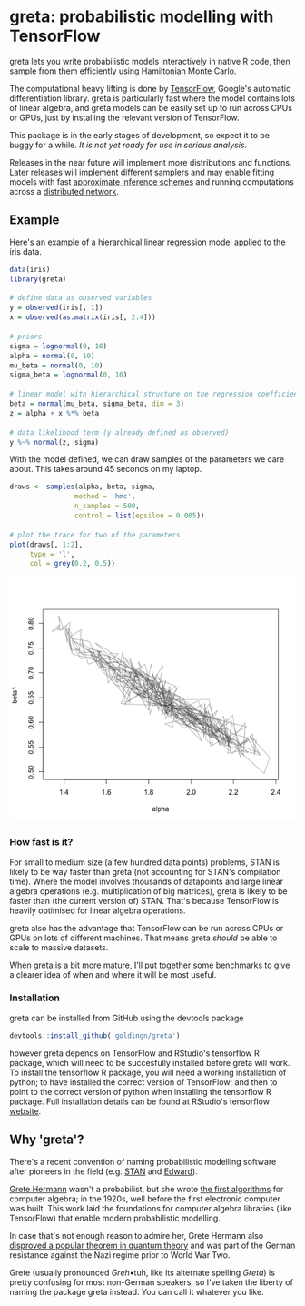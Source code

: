 greta: probabilistic modelling with TensorFlow
==============================================

greta lets you write probabilistic models interactively in native R code, then sample from them efficiently using Hamiltonian Monte Carlo.

The computational heavy lifting is done by [TensorFlow](https://www.tensorflow.org/), Google's automatic differentiation library. greta is particularly fast where the model contains lots of linear algebra, and greta models can be easily set up to run across CPUs or GPUs, just by installing the relevant version of TensorFlow.

This package is in the early stages of development, so expect it to be buggy for a while. *It is not yet ready for use in serious analysis*.

Releases in the near future will implement more distributions and functions. Later releases will implement [different samplers](http://www.stat.columbia.edu/~gelman/research/published/nuts.pdf) and may enable fitting models with fast [approximate inference schemes](http://andrewgelman.com/2015/02/18/vb-stan-black-box-black-box-variational-bayes/) and running computations across a [distributed network](https://www.tensorflow.org/versions/r0.11/how_tos/distributed/index.html).

Example
-------

Here's an example of a hierarchical linear regression model applied to the iris data.

``` r
data(iris)
library(greta)

# define data as observed variables
y = observed(iris[, 1])
x = observed(as.matrix(iris[, 2:4]))

# priors
sigma = lognormal(0, 10)
alpha = normal(0, 10)
mu_beta = normal(0, 10)
sigma_beta = lognormal(0, 10)

# linear model with hierarchical structure on the regression coefficients
beta = normal(mu_beta, sigma_beta, dim = 3)
z = alpha + x %*% beta

# data likelihood term (y already defined as observed)
y %~% normal(z, sigma)
```

With the model defined, we can draw samples of the parameters we care about. This takes around 45 seconds on my laptop.

``` r
draws <- samples(alpha, beta, sigma,
                method = 'hmc',
                n_samples = 500,
                control = list(epsilon = 0.005))

# plot the trace for two of the parameters
plot(draws[, 1:2],
     type = 'l',
     col = grey(0.2, 0.5))
```

![](README_files/figure-markdown_github/unnamed-chunk-2-1.png)

### How fast is it?

For small to medium size (a few hundred data points) problems, STAN is likely to be way faster than greta (not accounting for STAN's compilation time). Where the model involves thousands of datapoints and large linear algebra operations (e.g. multiplication of big matrices), greta is likely to be faster than (the current version of) STAN. That's because TensorFlow is heavily optimised for linear algebra operations.

greta also has the advantage that TensorFlow can be run across CPUs or GPUs on lots of different machines. That means greta *should* be able to scale to massive datasets.

When greta is a bit more mature, I'll put together some benchmarks to give a clearer idea of when and where it will be most useful.

### Installation

greta can be installed from GitHub using the devtools package

``` r
devtools::install_github('goldingn/greta')
```

however greta depends on TensorFlow and RStudio's tensorflow R package, which will need to be succesfully installed before greta will work. To install the tensorflow R package, you will need a working installation of python; to have installed the correct version of TensorFlow; and then to point to the correct version of python when installing the tensorflow R package. Full installation details can be found at RStudio's tensorflow [website](https://rstudio.github.io/tensorflow/).

Why 'greta'?
------------

There's a recent convention of naming probabilistic modelling software after pioneers in the field (e.g. [STAN](https://en.wikipedia.org/wiki/Stanislaw_Ulam) and [Edward](https://en.wikipedia.org/wiki/George_E._P._Box)).

[Grete Hermann](https://en.wikipedia.org/wiki/Grete_Hermann) wasn't a probabilist, but she wrote [the first algorithms](http://dl.acm.org/citation.cfm?id=307342&coll=portal&dl=ACM) for computer algebra; in the 1920s, well before the first electronic computer was built. This work laid the foundations for computer algebra libraries (like TensorFlow) that enable modern probabilistic modelling.

In case that's not enough reason to admire her, Grete Hermann also [disproved a popular theorem in quantum theory](https://arxiv.org/pdf/0812.3986.pdf) and was part of the German resistance against the Nazi regime prior to World War Two.

Grete (usually pronounced *Greh*•tuh, like its alternate spelling *Greta*) is pretty confusing for most non-German speakers, so I've taken the liberty of naming the package greta instead. You can call it whatever you like.
